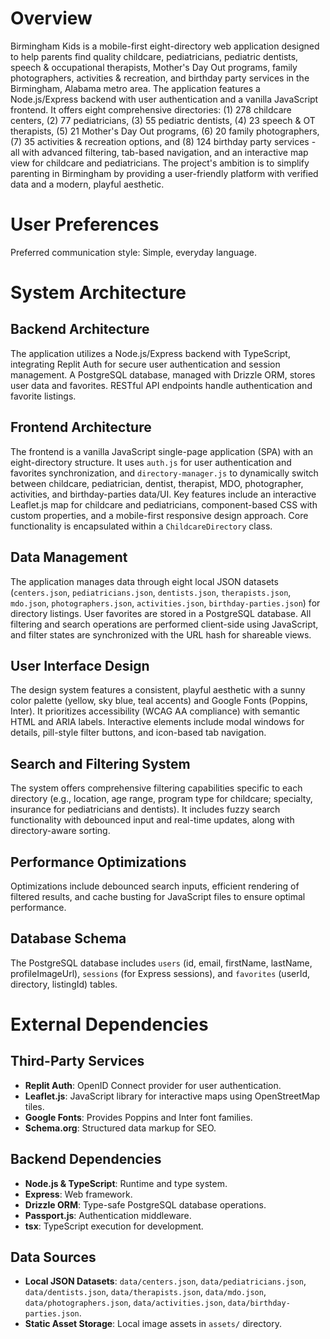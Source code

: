 # Overview

Birmingham Kids is a mobile-first eight-directory web application designed to help parents find quality childcare, pediatricians, pediatric dentists, speech & occupational therapists, Mother's Day Out programs, family photographers, activities & recreation, and birthday party services in the Birmingham, Alabama metro area. The application features a Node.js/Express backend with user authentication and a vanilla JavaScript frontend. It offers eight comprehensive directories: (1) 278 childcare centers, (2) 77 pediatricians, (3) 55 pediatric dentists, (4) 23 speech & OT therapists, (5) 21 Mother's Day Out programs, (6) 20 family photographers, (7) 35 activities & recreation options, and (8) 124 birthday party services - all with advanced filtering, tab-based navigation, and an interactive map view for childcare and pediatricians. The project's ambition is to simplify parenting in Birmingham by providing a user-friendly platform with verified data and a modern, playful aesthetic.

# User Preferences

Preferred communication style: Simple, everyday language.

# System Architecture

## Backend Architecture
The application utilizes a Node.js/Express backend with TypeScript, integrating Replit Auth for secure user authentication and session management. A PostgreSQL database, managed with Drizzle ORM, stores user data and favorites. RESTful API endpoints handle authentication and favorite listings.

## Frontend Architecture
The frontend is a vanilla JavaScript single-page application (SPA) with an eight-directory structure. It uses `auth.js` for user authentication and favorites synchronization, and `directory-manager.js` to dynamically switch between childcare, pediatrician, dentist, therapist, MDO, photographer, activities, and birthday-parties data/UI. Key features include an interactive Leaflet.js map for childcare and pediatricians, component-based CSS with custom properties, and a mobile-first responsive design approach. Core functionality is encapsulated within a `ChildcareDirectory` class.

## Data Management
The application manages data through eight local JSON datasets (`centers.json`, `pediatricians.json`, `dentists.json`, `therapists.json`, `mdo.json`, `photographers.json`, `activities.json`, `birthday-parties.json`) for directory listings. User favorites are stored in a PostgreSQL database. All filtering and search operations are performed client-side using JavaScript, and filter states are synchronized with the URL hash for shareable views.

## User Interface Design
The design system features a consistent, playful aesthetic with a sunny color palette (yellow, sky blue, teal accents) and Google Fonts (Poppins, Inter). It prioritizes accessibility (WCAG AA compliance) with semantic HTML and ARIA labels. Interactive elements include modal windows for details, pill-style filter buttons, and icon-based tab navigation.

## Search and Filtering System
The system offers comprehensive filtering capabilities specific to each directory (e.g., location, age range, program type for childcare; specialty, insurance for pediatricians and dentists). It includes fuzzy search functionality with debounced input and real-time updates, along with directory-aware sorting.

## Performance Optimizations
Optimizations include debounced search inputs, efficient rendering of filtered results, and cache busting for JavaScript files to ensure optimal performance.

## Database Schema
The PostgreSQL database includes `users` (id, email, firstName, lastName, profileImageUrl), `sessions` (for Express sessions), and `favorites` (userId, directory, listingId) tables.

# External Dependencies

## Third-Party Services
- **Replit Auth**: OpenID Connect provider for user authentication.
- **Leaflet.js**: JavaScript library for interactive maps using OpenStreetMap tiles.
- **Google Fonts**: Provides Poppins and Inter font families.
- **Schema.org**: Structured data markup for SEO.

## Backend Dependencies
- **Node.js & TypeScript**: Runtime and type system.
- **Express**: Web framework.
- **Drizzle ORM**: Type-safe PostgreSQL database operations.
- **Passport.js**: Authentication middleware.
- **tsx**: TypeScript execution for development.

## Data Sources
- **Local JSON Datasets**: `data/centers.json`, `data/pediatricians.json`, `data/dentists.json`, `data/therapists.json`, `data/mdo.json`, `data/photographers.json`, `data/activities.json`, `data/birthday-parties.json`.
- **Static Asset Storage**: Local image assets in `assets/` directory.